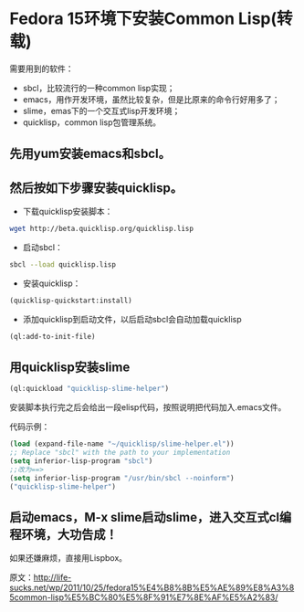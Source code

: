 # Fedora 15环境下安装Common Lisp(转载)

需要用到的软件：

* sbcl，比较流行的一种common lisp实现；
* emacs，用作开发环境，虽然比较复杂，但是比原来的命令行好用多了；
* slime，emas下的一个交互式lisp开发环境；
* quicklisp，common lisp包管理系统。




## 先用yum安装emacs和sbcl。

##  然后按如下步骤安装quicklisp。



* 下载quicklisp安装脚本：

```bash
wget http://beta.quicklisp.org/quicklisp.lisp
```



* 启动sbcl：

```bash
sbcl --load quicklisp.lisp
```



* 安装quicklisp：

```lisp
(quicklisp-quickstart:install)
```



* 添加quicklisp到启动文件，以后启动sbcl会自动加载quicklisp

```lisp
(ql:add-to-init-file)
```



## 用quicklisp安装slime

```lisp
(ql:quickload "quicklisp-slime-helper")
```

安装脚本执行完之后会给出一段elisp代码，按照说明把代码加入.emacs文件。

代码示例：

```lisp
(load (expand-file-name "~/quicklisp/slime-helper.el"))
;; Replace "sbcl" with the path to your implementation
(setq inferior-lisp-program "sbcl")
;;改为==>
(setq inferior-lisp-program "/usr/bin/sbcl --noinform")
("quicklisp-slime-helper")
```



## 启动emacs，M-x slime启动slime，进入交互式cl编程环境，大功告成！



如果还嫌麻烦，直接用Lispbox。



原文：http://life-sucks.net/wp/2011/10/25/fedora15%E4%B8%8B%E5%AE%89%E8%A3%85common-lisp%E5%BC%80%E5%8F%91%E7%8E%AF%E5%A2%83/
